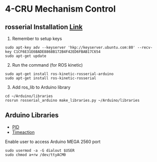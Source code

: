 # 4-CRU Mechanism Control

## rosserial Installation [Link](http://wiki.ros.org/rosserial_arduino/Tutorials/Arduino%20IDE%20Setup)
1. Remember to setup keys
```
sudo apt-key adv --keyserver 'hkp://keyserver.ubuntu.com:80' --recv-key C1CF6E31E6BADE8868B172B4F42ED6FBAB17C654
sudo apt-get update
```
2. Run the command (for ROS kinetic)
```
sudo apt-get install ros-kinetic-rosserial-arduino
sudo apt-get install ros-kinetic-rosserial
```
3. Add ros_lib to Arduino library
```
cd ~/Arduino/libraries
rosrun rosserial_arduino make_libraries.py ~/Arduino/libraries
```

## Arduino Libraries
- [PID](https://playground.arduino.cc/Code/PIDLibrary/)
- [Timeaction](https://playground.arduino.cc/Code/TimedAction/)


Enable user to access Arduino MEGA 2560 port
```
sudo usermod -a -G dialout $USER
sudo chmod a+rw /dev/ttyACM0 
```
